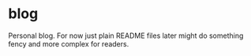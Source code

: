 # blog
Personal blog. For now just plain README files later might do something fency and more complex for readers. 
